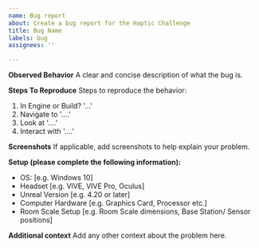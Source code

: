 ```yaml
---
name: Bug report
about: Create a bug report for the Haptic Challenge
title: Bug Name
labels: bug
assignees: ''

---
```


**Observed Behavior**
A clear and concise description of what the bug is.

**Steps To Reproduce**
Steps to reproduce the behavior:
1. In Engine or Build? '...'
2. Navigate to '....'
3. Look at '....'
4. Interact with '....'

**Screenshots**
If applicable, add screenshots to help explain your problem.

**Setup (please complete the following information):**
 - OS: [e.g. Windows 10]
 - Headset [e.g. VIVE, VIVE Pro, Oculus]
 - Unreal Version [e.g. 4.20 or later]
 - Computer Hardware [e.g. Graphics Card, Processor etc.]
 - Room Scale Setup [e.g. Room Scale dimensions, Base Station/ Sensor positions]

**Additional context**
Add any other context about the problem here.
